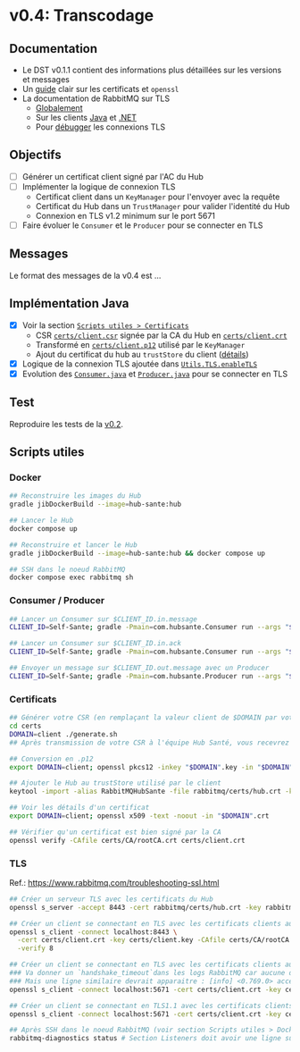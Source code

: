 # v0.4: Transcodage

## Documentation
- Le DST v0.1.1 contient des informations plus détaillées sur les versions et messages
- Un [guide](https://www.baeldung.com/openssl-self-signed-cert) clair sur les certificats et `openssl`
- La documentation de RabbitMQ sur TLS
  - [Globalement](https://www.rabbitmq.com/ssl.html)
  - Sur les clients [Java](https://www.rabbitmq.com/ssl.html#java-client) et [.NET](https://www.rabbitmq.com/ssl.html#dotnet-client)
  - Pour [débugger](https://www.rabbitmq.com/troubleshooting-ssl.html) les connexions TLS 

## Objectifs
- [ ] Générer un certificat client signé par l'AC du Hub
- [ ] Implémenter la logique de connexion TLS
  - Certificat client dans un `KeyManager` pour l'envoyer avec la requête
  - Certificat du Hub dans un `TrustManager` pour valider l'identité du Hub
  - Connexion en TLS v1.2 minimum sur le port 5671
- [ ] Faire évoluer le `Consumer` et le `Producer` pour se connecter en TLS

## Messages
Le format des messages de la v0.4 est ...

## Implémentation Java
- [x] Voir la section [`Scripts utiles > Certificats`](#certificats)
  - CSR [`certs/client.csr`](../certs/client.csr) signée par la CA du Hub en [`certs/client.crt`](../certs/client.crt)
  - Transformé en [`certs/client.p12`](../certs/client.p12) utilisé par le `KeyManager`
  - Ajout du certificat du hub au `trustStore` du client ([détails](../certs/addToKeystore.md))
- [x] Logique de la connexion TLS ajoutée dans [`Utils.TLS.enableTLS`](../src/main/java/com/hubsante/Utils.java)
- [x] Evolution des [`Consumer.java`](../src/main/java/com/hubsante/Consumer.java) et [`Producer.java`](../src/main/java/com/hubsante/Producer.java) pour se connecter en TLS

## Test
Reproduire les tests de la [v0.2](v0.2.md).

## Scripts utiles
### Docker
```bash
## Reconstruire les images du Hub
gradle jibDockerBuild --image=hub-sante:hub

## Lancer le Hub
docker compose up

## Reconstruire et lancer le Hub
gradle jibDockerBuild --image=hub-sante:hub && docker compose up

## SSH dans le noeud RabbitMQ
docker compose exec rabbitmq sh 
```

### Consumer / Producer
```bash
## Lancer un Consumer sur $CLIENT_ID.in.message
CLIENT_ID=Self-Sante; gradle -Pmain=com.hubsante.Consumer run --args "$CLIENT_ID.in.message"

## Lancer un Consumer sur $CLIENT_ID.in.ack
CLIENT_ID=Self-Sante; gradle -Pmain=com.hubsante.Consumer run --args "$CLIENT_ID.in.ack"

## Envoyer un message sur $CLIENT_ID.out.message avec un Producer
CLIENT_ID=Self-Sante; gradle -Pmain=com.hubsante.Producer run --args "$CLIENT_ID.out.message {'to': '$CLIENT_ID', 'senderId': '$CLIENT_ID', 'distributionId': '${CLIENT_ID}_messageId123', 'content': 'test'}"
```

### Certificats
```bash
## Générer votre CSR (en remplaçant la valeur client de $DOMAIN par votre identifiant client) 
cd certs
DOMAIN=client ./generate.sh
## Après transmission de votre CSR à l'équipe Hub Santé, vous recevrez un certificat signé par l'AC (en .crt)

## Conversion en .p12
export DOMAIN=client; openssl pkcs12 -inkey "$DOMAIN".key -in "$DOMAIN".crt -export -out "$DOMAIN".p12

## Ajouter le Hub au trustStore utilisé par le client
keytool -import -alias RabbitMQHubSante -file rabbitmq/certs/hub.crt -keystore certs/trustStore

## Voir les détails d'un certificat
export DOMAIN=client; openssl x509 -text -noout -in "$DOMAIN".crt

## Vérifier qu'un certificat est bien signé par la CA
openssl verify -CAfile certs/CA/rootCA.crt certs/client.crt
```

### TLS
Ref.: https://www.rabbitmq.com/troubleshooting-ssl.html
```bash
## Créer un serveur TLS avec les certificats du Hub
openssl s_server -accept 8443 -cert rabbitmq/certs/hub.crt -key rabbitmq/certs/hub.key -CAfile rabbitmq/certs/rootCA.crt

## Créer un client se connectant en TLS avec les certificats clients au serveur TLS
openssl s_client -connect localhost:8443 \
  -cert certs/client.crt -key certs/client.key -CAfile certs/CA/rootCA.crt \
  -verify 8

## Créer un client se connectant en TLS avec les certificats clients au RabbitMQ
### Va donner un `handshake_timeout`dans les logs RabbitMQ car aucune donnée n'est transmise
### Mais une ligne similaire devrait apparaitre : [info] <0.769.0> accepting AMQP connection <0.769.0>
openssl s_client -connect localhost:5671 -cert certs/client.crt -key certs/client.key -CAfile certs/CA/rootCA.crt

## Créer un client se connectant en TLS1.1 avec les certificats clients au RabbitMQ -> retourne une `alert protocol version`
openssl s_client -connect localhost:5671 -cert certs/client.crt -key certs/client.key -CAfile certs/CA/rootCA.crt -tls1.1 

## Après SSH dans le noeud RabbitMQ (voir section Scripts utiles > Docker), voir les `listeners` actifs
rabbitmq-diagnostics status # Section Listeners doit avoir une ligne sur le port 5671
```
